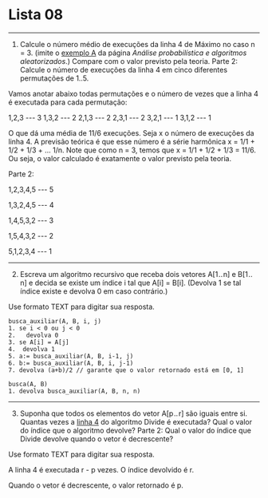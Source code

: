 # Lista 08

***

1) Calcule o número médio de execuções da linha 4 de  Máximo no caso n = 3. (imite o [exemplo A](https://edisciplinas.usp.br/mod/assign/hiring.html#example-A) da página *Análise probabilística e algoritmos aleatorizados*.) Compare com  o valor previsto pela teoria. Parte 2: Calcule o número de execuções da linha 4  em cinco diferentes permutações de 1..5.

Vamos anotar abaixo todas permutações e o número de vezes que a linha 4 é executada para cada permutação:



1,2,3 --- 3
1,3,2 --- 2
2,1,3 --- 2
2,3,1 --- 2
3,2,1 --- 1
3,1,2 --- 1

O que dá uma média de 11/6 execuções. Seja x o número de execuções da linha 4. A previsão teórica é que esse número é a série harmônica x = 	1/1 + 1/2 + 1/3 + ... 1/n. Note que como n = 3, temos que x = 1/1 + 1/2 + 1/3 = 11/6. Ou seja, o valor calculado é exatamente o valor previsto pela teoria.

Parte 2:

1,2,3,4,5 --- 5

1,3,2,4,5 --- 4

1,4,5,3,2 --- 3

1,5,4,3,2 --- 2

5,1,2,3,4 --- 1



***

2) Escreva  um algoritmo recursivo que receba dois vetores  A[1 .. n] e B[1 .. n] e decida se existe um índice i tal que A[i] = B[i]. (Devolva 1 se tal índice existe e devolva 0 em caso contrário.)

Use formato TEXT para digitar sua resposta.

```
busca_auxiliar(A, B, i, j)
1. se i < 0 ou j < 0
2.   devolva 0
3. se A[i] = A[j]
4.  devolva 1
5. a:= busca_auxiliar(A, B, i-1, j)
6. b:= busca_auxiliar(A, B, i, j-1)
7. devolva (a+b)/2 // garante que o valor retornado está em [0, 1]

busca(A, B)
1. devolva busca_auxiliar(A, B, n, n)
```



***

3) Suponha que todos os elementos do vetor A[p .. r] são iguais entre si. Quantas vezes a [linha 4](https://edisciplinas.usp.br/mod/assign/quick.html#lineS4) do algoritmo Divide é executada? Qual o valor do índice que o algoritmo devolve? Parte 2: Qual o valor do índice que Divide devolve quando o vetor é decrescente?

Use formato TEXT para digitar sua resposta.

A linha 4 é executada r - p vezes. O índice devolvido é r.

Quando o vetor é decrescente, o valor retornado é p.